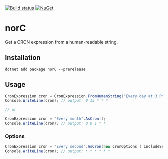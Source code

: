 [![Build status](https://github.com/ThomasArdal/norC/workflows/build/badge.svg)](https://github.com/ThomasArdal/norC/actions/workflows/build.yml)
[![NuGet](https://img.shields.io/nuget/v/norC.svg)](https://www.nuget.org/packages/norC)

# norC

Get a CRON expression from a human-readable string.

## Installation

```
dotnet add package norC --prerelease
```

## Usage

```csharp
CronExpression cron = CronExpression.FromHumanString("Every day at 3 PM");
Console.WriteLine(cron); // output: 0 15 * * *

// or

CronExpression cron = "Every month".AsCron();
Console.WriteLine(cron); // output: 0 0 1 * *
```

### Options

```csharp
CronExpression cron = "Every second".AsCron(new CronOptions { IncludeSeconds = true });
Console.WriteLine(cron); // output: * * * * * *
```